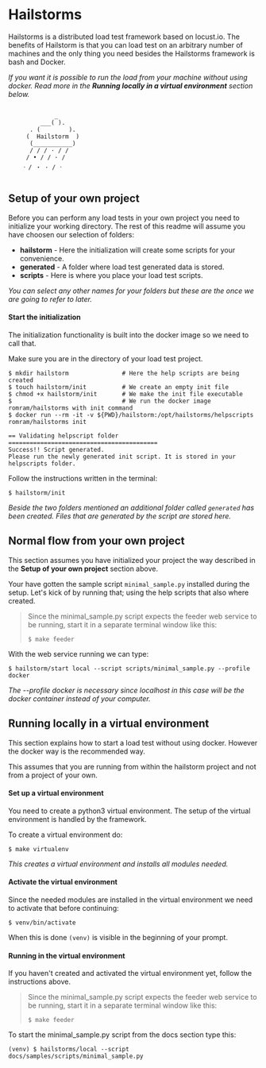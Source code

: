 




 Hailstorms
================

Hailstorms is a distributed load test framework based on locust.io.
The benefits of Hailstorm is that you can load test on an arbitrary number of machines 
and the only thing you need besides the Hailstorms framework is bash and Docker.

_If you want it is possible to run the load from your machine without using docker.
Read more in the **Running locally in a virtual environment** section below._

```

             _
         ___( ).
      . (        ).
     (  Hailstorm  )
      (___________)
      / / / · / /
     / • / / · /
    ᠂ / ・ · / ᛫


```

<toc>


## Setup of your own project

Before you can perform any load tests in your own project you need to initialize your working directory.
The rest of this readme will assume you have choosen our selection of folders:

* __hailstorm__ - Here the initialization will create some scripts for your convenience.
* __generated__ - A folder where load test generated data is stored.
* __scripts__ - Here is where you place your load test scripts.

_You can select any other names for your folders but these are the once we are going to refer to later._

#### Start the initialization

The initialization functionality is built into the docker image so we need to call that.

Make sure you are in the directory of your load test project. 

    $ mkdir hailstorm               # Here the help scripts are being created
    $ touch hailstorm/init          # We create an empty init file
    $ chmod +x hailstorm/init       # We make the init file executable
    $                               # We run the docker image romram/hailstorms with init command
    $ docker run --rm -it -v ${PWD}/hailstorm:/opt/hailstorms/helpscripts romram/hailstorms init

    == Validating helpscript folder ==========================================
    Success!! Script generated.
    Please run the newly generated init script. It is stored in your helpscripts folder.

Follow the instructions written in the terminal:

    $ hailstorm/init

_Beside the two folders mentioned an additional folder called `generated` has been created.
Files that are generated by the script are stored here._




## Normal flow from your own project

This section assumes you have initialized your project the way described in the **Setup of your own project** section above.

Your have gotten the sample script `minimal_sample.py` installed during the setup.
Let's kick of by running that; using the help scripts that also where created.

> Since the minimal_sample.py script expects the feeder web service to be running, 
> start it in a separate terminal window like this:
>
>     $ make feeder
>

With the web service running we can type:

    $ hailstorm/start local --script scripts/minimal_sample.py --profile docker

_The --profile docker is necessary since localhost in this case will be the docker container instead of your computer._




## Running locally in a virtual environment

This section explains how to start a load test without using docker.
However the docker way is the recommended way.

This assumes that you are running from within the hailstorm project 
and not from a project of your own.

#### Set up a virtual environment

You need to create a python3 virtual environment.
The setup of the virtual environment is handled by the framework.

To create a virtual environment do:

    $ make virtualenv

_This creates a virtual environment and installs all modules needed._

#### Activate the virtual environment

Since the needed modules are installed in the virtual environment we need to activate that before continuing:

    $ venv/bin/activate

When this is done `(venv)` is visible in the beginning of your prompt.

#### Running in the virtual environment

If you haven't created and activated the virtual environment yet, 
follow the instructions above.

> Since the minimal_sample.py script expects the feeder web service to be running, 
> start it in a separate terminal window like this:
>
>     $ make feeder
>

To start the minimal_sample.py script from the docs section type this:

    (venv) $ hailstorms/local --script docs/samples/scripts/minimal_sample.py

